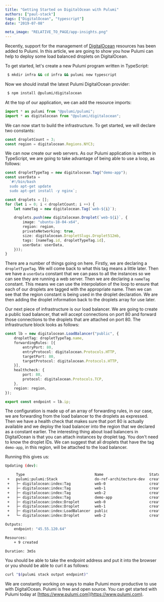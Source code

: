 ```yaml
---
title: "Getting Started on DigitalOcean with Pulumi"
authors: ["paul-stack"]
tags: ["DigitalOcean", "typescript"]
date: "2019-07-08"

meta_image: "RELATIVE_TO_PAGE/app-insights.png"
---
```


Recently, support for the management of [DigitalOcean](https://www.digitalocean.com/) resources has been added to Pulumi. 
In this article, we are going to show you how Pulumi can help to deploy some load balanced droplets on DigitalOcean.

To get started, let's create a new Pulumi program written in TypeScript:

```bash
 $ mkdir infra && cd infra && pulumi new typescript
```

Now we should install the latest Pulumi DigitalOcean provider:

```bash
 $ npm install @pulumi/digitalocean
```

At the top of our application, we can add the resource imports:

```typescript
import * as pulumi from "@pulumi/pulumi";
import * as digitalocean from "@pulumi/digitalocean";
```

We can now start to build the infrastructure. To get started, we will declare two constants:

```typescript
const dropletCount = 3;
const region = digitalocean.Regions.NYC3;
```

We can now create our web servers. As our Pulumi application is written in TypeScript, we are going to take advantage of
being able to use a loop, as follows:

```typescript
const dropletTypeTag = new digitalocean.Tag("demo-app");
const userData = 
  `#!/bin/bash
  sudo apt-get update
  sudo apt-get install -y nginx`;

const droplets = [];
for (let i = 0; i < dropletCount; i ++) {
    let nameTag = new digitalocean.Tag(`web-${i}`);

    droplets.push(new digitalocean.Droplet(`web-${i}`, {
        image: "ubuntu-18-04-x64",
        region: region,
        privateNetworking: true,
        size: digitalocean.DropletSlugs.Droplet512mb,
        tags: [nameTag.id, dropletTypeTag.id],
        userData: userData,
    }));
}
```

There are a number of things going on here. Firstly, we are declaring a `dropletTypeTag`. We will come back to what this
tag means a little later. Then we have a `userData` constant that we can pass to all the instances so we can see they are
running a web server. Then we are declaring a `nameTag` constant. This means we can use the interpolation of the loop to
ensure that each of our droplets are tagged with the appropriate name. Then we can see that the region constant is being
used in the droplet declaration. We are then adding the droplet information back to the droplets array for use later.

Our next piece of infrastructure is our load balancer. We are going to create a public load balancer, that will accept 
connections on port 80 and forward those connections to the droplets that are attached on port 80. The infrastructure 
block looks as follows:

```typescript
const lb = new digitalocean.LoadBalancer("public", {
    dropletTag: dropletTypeTag.name,
    forwardingRules: [{
        entryPort: 80,
        entryProtocol: digitalocean.Protocols.HTTP,
        targetPort: 80,
        targetProtocol: digitalocean.Protocols.HTTP,
    }],
    healthcheck: {
        port: 80,
        protocol: digitalocean.Protocols.TCP,
    },
    region: region,
});

export const endpoint = lb.ip;
```

The configuration is made up of an array of forwarding rules, in our case, we are forwarding from the load balancer to 
the droplets as expressed. Then we have a health check that makes sure that port 80 is actually available and we deploy 
the load balancer into the region that we declared as a constant earlier. The interesting thing about load balancers in 
DigitalOcean is that you can attach instances by droplet tag. You don't need to know the droplet IDs. We can suggest that
all droplets that have the tag `demo-app`, in this region, will be attached to the load balancer. 

Running this gives us:

```bash
Updating (dev):

     Type                                Name                     Status
 +   pulumi:pulumi:Stack                 do-ref-architecture-dev  created
 +   ├─ digitalocean:index:Tag           web-0                    created
 +   ├─ digitalocean:index:Tag           web-1                    created
 +   ├─ digitalocean:index:Tag           web-2                    created
 +   ├─ digitalocean:index:Tag           demo-app                 created
 +   ├─ digitalocean:index:Droplet       web-0                    created
 +   ├─ digitalocean:index:Droplet       web-1                    created
 +   ├─ digitalocean:index:LoadBalancer  public                   created
 +   └─ digitalocean:index:Droplet       web-2                    created

Outputs:
    endpoint: "45.55.120.64"

Resources:
    + 9 created

Duration: 3m5s
```

You should be able to take the endpoint address and put it into the browser or you should be able to curl it as follows:

```bash
curl "$(pulumi stack output endpoint)"
```

We are constantly working on ways to make Pulumi more productive to use with DigitalOcean. Pulumi is free and open 
source. You can get started with Pulumi today at [https://www.pulumi.com](https://www.pulumi.com).